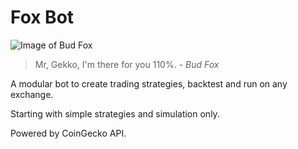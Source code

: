 # Fox Bot

![Image of Bud Fox](https://m.media-amazon.com/images/M/MV5BNjE1MjM1OTUwOF5BMl5BanBnXkFtZTcwOTAxMjEyMw@@._V1_SY1000_CR0,0,662,1000_AL_.jpg)

>  Mr, Gekko, I'm there for you 110%. - *Bud Fox*

A modular bot to create trading strategies, backtest and run on any exchange.

Starting with simple strategies and simulation only.


Powered by CoinGecko API.